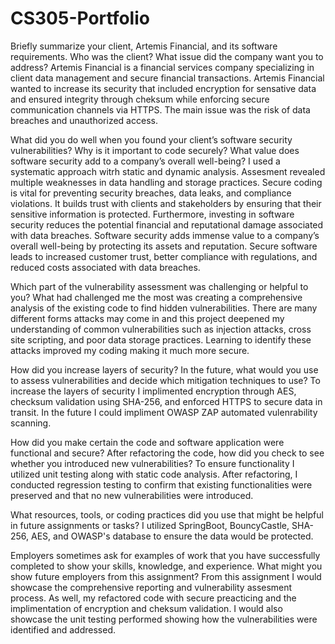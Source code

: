 # CS305-Portfolio
Briefly summarize your client, Artemis Financial, and its software requirements. Who was the client? What issue did the company want you to address?
  Artemis Financial is a financial services company specializing in client data management and secure financial transactions. Artemis Financial wanted to increase its security that included encryption for sensative data and 
  ensured integrity through cheksum while enforcing secure communication channels via HTTPS. The main issue was the risk of data breaches and unauthorized access.

What did you do well when you found your client’s software security vulnerabilities? Why is it important to code securely? What value does software security add to a company’s overall well-being?
  I used a systematic approach witrh static and dynamic analysis. Assesment revealed multiple weaknesses in data handling and storage practices. Secure coding is vital for preventing security breaches, 
  data leaks, and compliance violations. It builds trust with clients and stakeholders by ensuring that their sensitive information is protected. Furthermore, investing in software security reduces the 
  potential financial and reputational damage associated with data breaches. Software security adds immense value to a company’s overall well-being by protecting its assets and reputation. Secure software 
  leads to increased customer trust, better compliance with regulations, and reduced costs associated with data breaches.

Which part of the vulnerability assessment was challenging or helpful to you?
  What had challenged me the most was creating a comprehensive analysis of the existing code to find hidden vulnerabilities. There are many different forms attacks may come in and this project deepened my understanding
  of common vulnerabilities such as injection attacks, cross site scripting, and poor data storage practices. Learning to identify these attacks improved my coding making it much more secure.

How did you increase layers of security? In the future, what would you use to assess vulnerabilities and decide which mitigation techniques to use?
  To increase the layers of security I implimented encryption through AES, checksum validation using SHA-256, and enforced HTTPS to secure data in transit. In the future I could impliment OWASP ZAP automated vulenrability scanning.

How did you make certain the code and software application were functional and secure? After refactoring the code, how did you check to see whether you introduced new vulnerabilities?
  To ensure functionality I utilized unit testing along with static code analysis. After refactoring, I conducted regression testing to confirm that existing functionalities were preserved and that no new vulnerabilities were introduced.

What resources, tools, or coding practices did you use that might be helpful in future assignments or tasks?
  I utilized SpringBoot, BouncyCastle, SHA-256, AES, and OWASP's database to ensure the data would be protected.

Employers sometimes ask for examples of work that you have successfully completed to show your skills, knowledge, and experience. What might you show future employers from this assignment?
  From this assignment I would showcase the comprehensive reporting and vulnerability assesment process. As well, my refactored code with secure preacticing and the implimentation of encryption and cheksum validation. I would also showcase 
  the unit testing performed showing how the vulnerabilities were identified and addressed.
